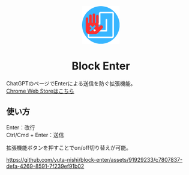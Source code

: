 <div align="center">
  <img src="assets/icon.png" alt="Block Enter" width="100px">
  <h1 style="color: hsl(, 100%, 50%);">Block Enter</h1>
</div>

ChatGPTのページでEnterによる送信を防ぐ拡張機能。\
[Chrome Web Storeはこちら](https://chrome.google.com/webstore/detail/block-enter/epcbggfjoekpdmenggjelljjegjdbpog)

## 使い方
Enter：改行 \
Ctrl/Cmd + Enter：送信

拡張機能ボタンを押すことでon/off切り替えが可能。

https://github.com/yuta-nishi/block-enter/assets/91929233/c7807837-defa-4269-8591-7f239ef91b02

